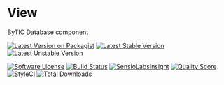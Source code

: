 # View
ByTIC Database component

[![Latest Version on Packagist](https://img.shields.io/packagist/v/bytic/database.svg?style=flat-square)](https://packagist.org/packages/bytic/database)
[![Latest Stable Version](https://poser.pugx.org/bytic/database/v/stable)](https://packagist.org/packages/bytic/database)
[![Latest Unstable Version](https://poser.pugx.org/bytic/database/v/unstable)](https://packagist.org/packages/bytic/database)

[![Software License](https://img.shields.io/badge/license-MIT-brightgreen.svg?style=flat-square)](LICENSE)
[![Build Status](https://img.shields.io/travis/bytic/database/master.svg?style=flat-square)](https://travis-ci.org/bytic/framework)
[![SensioLabsInsight](https://insight.sensiolabs.com/projects/fac4cb9c-22b4-47e9-aabc-4344588434a4/mini.png)](https://insight.sensiolabs.com/projects/fac4cb9c-22b4-47e9-aabc-4344588434a4)
[![Quality Score](https://img.shields.io/scrutinizer/g/bytic/database.svg?style=flat-square)](https://scrutinizer-ci.com/g/bytic/database)
[![StyleCI](https://styleci.io/repos/119889868/shield?branch=master)](https://styleci.io/repos/119889868)
[![Total Downloads](https://img.shields.io/packagist/dt/bytic/database.svg?style=flat-square)](https://packagist.org/packages/bytic/database)

